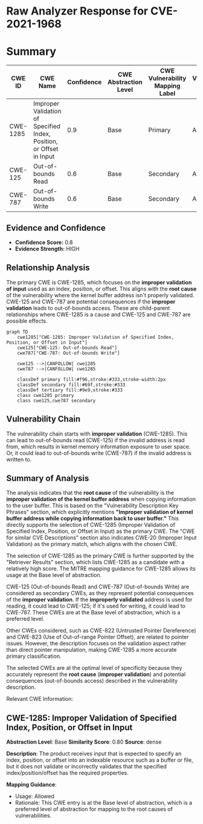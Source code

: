 # Raw Analyzer Response for CVE-2021-1968

# Summary
| CWE ID | CWE Name | Confidence | CWE Abstraction Level | CWE Vulnerability Mapping Label | CWE-Vulnerability Mapping Notes |
|---|---|---|---|---|---|
| CWE-1285 | Improper Validation of Specified Index, Position, or Offset in Input | 0.9 | Base | Primary | Allowed |
| CWE-125 | Out-of-bounds Read | 0.6 | Base | Secondary | Allowed |
| CWE-787 | Out-of-bounds Write | 0.6 | Base | Secondary | Allowed |

## Evidence and Confidence

*   **Confidence Score:** 0.8
*   **Evidence Strength:** HIGH

## Relationship Analysis
The primary CWE is CWE-1285, which focuses on the **improper validation of input** used as an index, position, or offset. This aligns with the **root cause** of the vulnerability where the kernel buffer address isn't properly validated. CWE-125 and CWE-787 are potential consequences if the **improper validation** leads to out-of-bounds access. These are child-parent relationships where CWE-1285 is a cause and CWE-125 and CWE-787 are possible effects.

```mermaid
graph TD
    cwe1285["CWE-1285: Improper Validation of Specified Index, Position, or Offset in Input"]
    cwe125["CWE-125: Out-of-bounds Read"]
    cwe787["CWE-787: Out-of-bounds Write"]
    
    cwe125 -->|CANFOLLOW| cwe1285
    cwe787 -->|CANFOLLOW| cwe1285
    
    classDef primary fill:#f96,stroke:#333,stroke-width:2px
    classDef secondary fill:#69f,stroke:#333
    classDef tertiary fill:#9e9,stroke:#333
    class cwe1285 primary
    class cwe125,cwe787 secondary
```

## Vulnerability Chain
The vulnerability chain starts with **improper validation** (CWE-1285). This can lead to out-of-bounds read (CWE-125) if the invalid address is read from, which results in kernel memory information exposure to user space. Or, it could lead to out-of-bounds write (CWE-787) if the invalid address is written to.

## Summary of Analysis
The analysis indicates that the **root cause** of the vulnerability is the **improper validation of the kernel buffer address** when copying information to the user buffer. This is based on the "Vulnerability Description Key Phrases" section, which explicitly mentions **"Improper validation of kernel buffer address while copying information back to user buffer."** This directly supports the selection of CWE-1285 (Improper Validation of Specified Index, Position, or Offset in Input) as the primary CWE. The "CWE for similar CVE Descriptions" section also indicates CWE-20 (Improper Input Validation) as the primary match, which aligns with the chosen CWE.

The selection of CWE-1285 as the primary CWE is further supported by the "Retriever Results" section, which lists CWE-1285 as a candidate with a relatively high score. The MITRE mapping guidance for CWE-1285 allows its usage at the Base level of abstraction.

CWE-125 (Out-of-bounds Read) and CWE-787 (Out-of-bounds Write) are considered as secondary CWEs, as they represent potential consequences of the **improper validation**. If the **improperly validated** address is used for reading, it could lead to CWE-125; if it's used for writing, it could lead to CWE-787. These CWEs are at the Base level of abstraction, which is a preferred level.

Other CWEs considered, such as CWE-822 (Untrusted Pointer Dereference) and CWE-823 (Use of Out-of-range Pointer Offset), are related to pointer issues. However, the description focuses on the validation aspect rather than direct pointer manipulation, making CWE-1285 a more accurate primary classification.

The selected CWEs are at the optimal level of specificity because they accurately represent the **root cause** (**improper validation**) and potential consequences (out-of-bounds access) described in the vulnerability description.

Relevant CWE Information:
## CWE-1285: Improper Validation of Specified Index, Position, or Offset in Input
**Abstraction Level**: Base
**Similarity Score**: 0.80
**Source**: dense

**Description**:
The product receives input that is expected to specify an index, position, or offset into an indexable resource such as a buffer or file, but it does not validate or incorrectly validates that the specified index/position/offset has the required properties.

**Mapping Guidance**:
- Usage: Allowed
- Rationale: This CWE entry is at the Base level of abstraction, which is a preferred level of abstraction for mapping to the root causes of vulnerabilities.